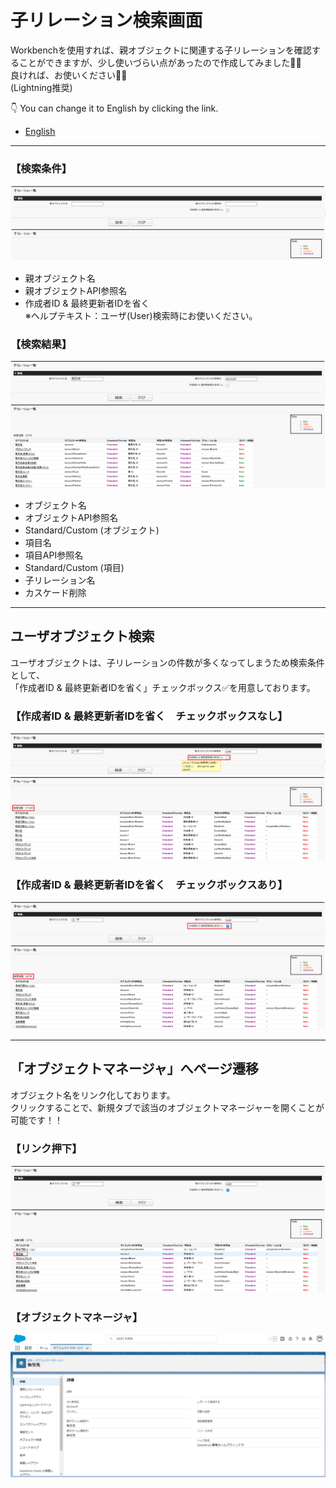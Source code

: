 # **子リレーション検索画面**
Workbenchを使用すれば、親オブジェクトに関連する子リレーションを確認することができますが、少し使いづらい点があったので作成してみました🔨🔧  
良ければ、お使いください💁‍♂️  
(Lightning推奨)
  
👇 You can change it to English by clicking the link.  
- [English](./README-en.md)

***
### 【検索条件】
![検索画面](/READMEimages/image01.png)
- 親オブジェクト名
- 親オブジェクトAPI参照名
- 作成者ID & 最終更新者IDを省く  
※ヘルプテキスト：ユーザ(User)検索時にお使いください。

### 【検索結果】
![検索結果](/READMEimages/image02.png)
- オブジェクト名
- オブジェクトAPI参照名
- Standard/Custom (オブジェクト)
- 項目名
- 項目API参照名
- Standard/Custom (項目)
- 子リレーション名
- カスケード削除
  
***
## ユーザオブジェクト検索
ユーザオブジェクトは、子リレーションの件数が多くなってしまうため検索条件として、  
「作成者ID & 最終更新者IDを省く」チェックボックス✅を用意しております。
### 【作成者ID & 最終更新者IDを省く　チェックボックスなし】
![ユーザオブジェクト検索条件なし](/READMEimages/image03.png)
### 【作成者ID & 最終更新者IDを省く　チェックボックスあり】
![ユーザオブジェクト検索条件あり](/READMEimages/image04.png)
  
***
## 「オブジェクトマネージャ」へページ遷移
オブジェクト名をリンク化しております。  
クリックすることで、新規タブで該当のオブジェクトマネージャーを開くことが可能です！！
### 【リンク押下】
![リンク押下](/READMEimages/image05.png)
### 【オブジェクトマネージャ】
![オブジェクトマネージャ](/READMEimages/image06.png)
